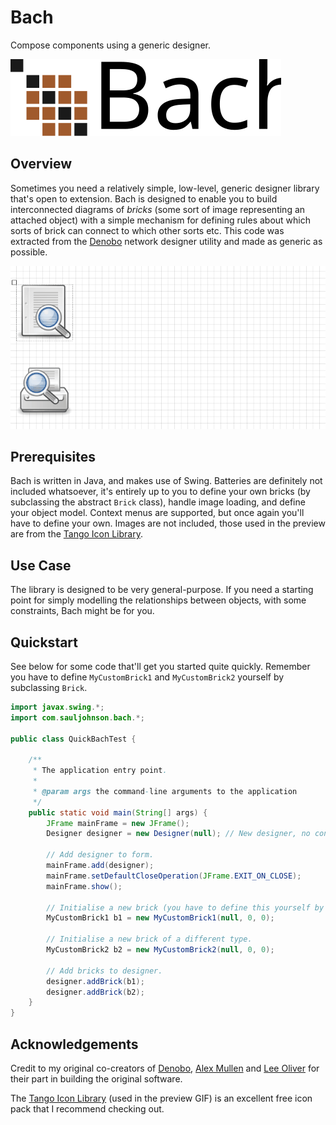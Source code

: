# Bach
Compose components using a generic designer.

![Logo](logo/logo.svg)

## Overview
Sometimes you need a relatively simple, low-level, generic designer library that's open to extension. Bach is designed to enable you to build interconnected diagrams of *bricks* (some sort of image representing an attached object) with a simple mechanism for defining rules about which sorts of brick can connect to which other sorts etc. This code was extracted from the [Denobo](https://github.com/lambdacasserole/Denobo) network designer utility and made as generic as possible.

![Preview](preview.gif)

## Prerequisites
Bach is written in Java, and makes use of Swing. Batteries are definitely not included whatsoever, it's entirely up to you to define your own bricks (by subclassing the abstract `Brick` class), handle image loading, and define your object model. Context menus are supported, but once again you'll have to define your own. Images are not included, those used in the preview are from the [Tango Icon Library](http://tango.freedesktop.org/Tango_Icon_Library).

## Use Case
The library is designed to be very general-purpose. If you need a starting point for simply modelling the relationships between objects, with some constraints, Bach might be for you.

## Quickstart
See below for some code that'll get you started quite quickly. Remember you have to define `MyCustomBrick1` and `MyCustomBrick2` yourself by subclassing `Brick`.

```java
import javax.swing.*;
import com.sauljohnson.bach.*;

public class QuickBachTest {

    /**
     * The application entry point.
     *
     * @param args the command-line arguments to the application
     */
    public static void main(String[] args) {
        JFrame mainFrame = new JFrame();
        Designer designer = new Designer(null); // New designer, no context menu.

        // Add designer to form.
        mainFrame.add(designer);
        mainFrame.setDefaultCloseOperation(JFrame.EXIT_ON_CLOSE);
        mainFrame.show();

        // Initialise a new brick (you have to define this yourself by subclassing Brick).
        MyCustomBrick1 b1 = new MyCustomBrick1(null, 0, 0);

        // Initialise a new brick of a different type.
        MyCustomBrick2 b2 = new MyCustomBrick2(null, 0, 0);

        // Add bricks to designer.
        designer.addBrick(b1);
        designer.addBrick(b2);
    }
}
```

## Acknowledgements
Credit to my original co-creators of [Denobo](https://github.com/lambdacasserole/Denobo), [Alex Mullen](https://github.com/alexmullen) and [Lee Oliver](https://github.com/Lee34723) for their part in building the original software.

The [Tango Icon Library](http://tango.freedesktop.org/Tango_Icon_Library) (used in the preview GIF) is an excellent free icon pack that I recommend checking out.
